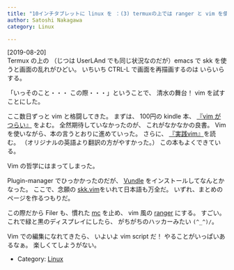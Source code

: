 ```yaml
---
title: "10インチタブレットに linux を ：(3) termuxの上では ranger と vim を使う"
author: Satoshi Nakagawa
category: Linux

---
```


[2019-08-20]  
 Termux の上の
（じつは UserLAnd でも同じ状況なのだが）emacs で
skk を使うと画面の乱れがひどい。
いちいち CTRL-L で画面を再描画するのは
いらいらする。

 「いっそのこと・・・ この際・・・」ということで、
清水の舞台！
vim を試すことにした。

 ここ数日ずっと vim と格闘してきた。
まずは、
100円の kindle 本、
[『vim がつらい』](https://www.amazon.co.jp/Vim%E3%81%8C%E3%81%A4%E3%82%89%E3%81%84-gpsoft-ebook/dp/B078FWV6QP) をよむ。
全然期待していなかったのが、
これがなかなかの良書。
Vim を使いながら、本の言うとおりに進めていった。
さらに、
[『実践vim』](https://www.amazon.co.jp/%E5%AE%9F%E8%B7%B5Vim-%E6%80%9D%E8%80%83%E3%81%AE%E3%82%B9%E3%83%94%E3%83%BC%E3%83%89%E3%81%A7%E7%B7%A8%E9%9B%86%E3%81%97%E3%82%88%E3%81%86%EF%BC%81-%E3%82%A2%E3%82%B9%E3%82%AD%E3%83%BC%E6%9B%B8%E7%B1%8D-%EF%BC%A4%EF%BD%92%EF%BD%85%EF%BD%97-%EF%BC%AE%EF%BD%85%EF%BD%89%EF%BD%8C-ebook/dp/B00HWLJI3U/ref=sr_1_1?__mk_ja_JP=%E3%82%AB%E3%82%BF%E3%82%AB%E3%83%8A&keywords=Vim+%E5%AE%9F%E8%B7%B5&qid=1566282184&s=digital-text&sr=1-1)を読む。
（オリジナルの英語より翻訳の方がやすかった。）
この本もよくできている。

 Vim の哲学にはまってしまった。

 Plugin-manager でひっかかったのだが、
[Vundle](https://github.com/VundleVim/Vundle.vim) をインストールしてなんとかなった。
ここで、念願の
[skk.vim](https://github.com/tyru/skk.vim/blob/master/doc/skk.jax)をいれて日本語も万全だ。
いずれ、まとめのページを作るつもりだ。

 この際だから Filer も、慣れた
[mc](https://ja.wikipedia.org/wiki/Midnight_Commander) を止め、
vim 風の
[ranger](https://github.com/ranger/ranger/blob/master/ranger/config/rc.conf) にする。
すごい。
これで緑と黒のディスプレイにしたら、
がちがちのハッカーみたい `(^_^)/`。

 Vim での編集になれてきたら、
いよいよ vim script だ！
やることがいっぱいあるなぁ。
楽しくてしようがない。

- Category: [Linux](/categories.html#Linux)

